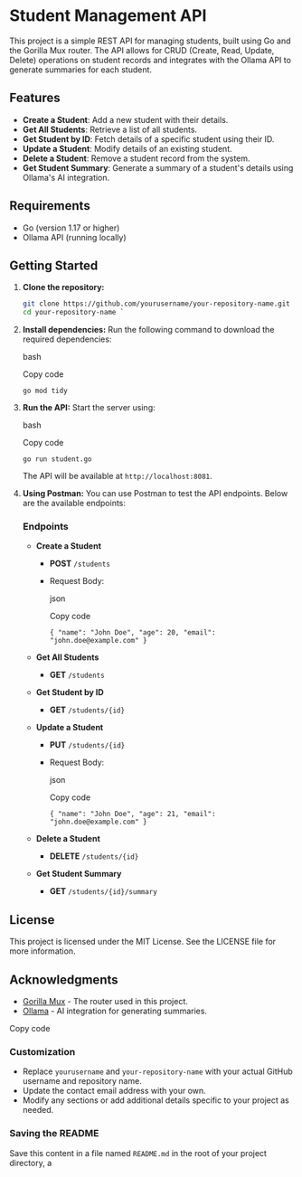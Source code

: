 # Student Management API

This project is a simple REST API for managing students, built using Go and the Gorilla Mux router. The API allows for CRUD (Create, Read, Update, Delete) operations on student records and integrates with the Ollama API to generate summaries for each student.

## Features

- **Create a Student**: Add a new student with their details.
- **Get All Students**: Retrieve a list of all students.
- **Get Student by ID**: Fetch details of a specific student using their ID.
- **Update a Student**: Modify details of an existing student.
- **Delete a Student**: Remove a student record from the system.
- **Get Student Summary**: Generate a summary of a student's details using Ollama's AI integration.

## Requirements

- Go (version 1.17 or higher)
- Ollama API (running locally)

## Getting Started

1. **Clone the repository:**
   ```bash
   git clone https://github.com/yourusername/your-repository-name.git
   cd your-repository-name `

1.  **Install dependencies:** Run the following command to download the required dependencies:

    bash

    Copy code

    `go mod tidy`

2.  **Run the API:** Start the server using:

    bash

    Copy code

    `go run student.go`

    The API will be available at `http://localhost:8081`.

3.  **Using Postman:** You can use Postman to test the API endpoints. Below are the available endpoints:

    ### Endpoints

    -   **Create a Student**

        -   **POST** `/students`
        -   Request Body:

            json

            Copy code

            `{
              "name": "John Doe",
              "age": 20,
              "email": "john.doe@example.com"
            }`

    -   **Get All Students**

        -   **GET** `/students`
    -   **Get Student by ID**

        -   **GET** `/students/{id}`
    -   **Update a Student**

        -   **PUT** `/students/{id}`
        -   Request Body:

            json

            Copy code

            `{
              "name": "John Doe",
              "age": 21,
              "email": "john.doe@example.com"
            }`

    -   **Delete a Student**

        -   **DELETE** `/students/{id}`
    -   **Get Student Summary**

        -   **GET** `/students/{id}/summary`

License
-------

This project is licensed under the MIT License. See the LICENSE file for more information.

Acknowledgments
---------------

-   [Gorilla Mux](https://github.com/gorilla/mux) - The router used in this project.
-   [Ollama](https://ollama.com) - AI integration for generating summaries.



Copy code

 ### Customization
- Replace `yourusername` and `your-repository-name` with your actual GitHub username and repository name.
- Update the contact email address with your own.
- Modify any sections or add additional details specific to your project as needed.

### Saving the README
Save this content in a file named `README.md` in the root of your project directory, a
